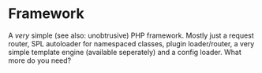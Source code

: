 Framework
=========

A *very* simple (see also: unobtrusive) PHP framework. Mostly just a request router, SPL autoloader for namespaced classes, plugin loader/router, a very simple template engine (available seperately) and a config loader. What more do you need?